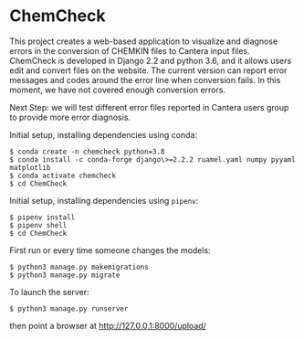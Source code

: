 # ChemCheck

This project creates a web-based application to visualize and diagnose errors in the conversion of CHEMKIN files to Cantera input files.
ChemCheck is developed in Django 2.2 and python 3.6, and it allows users edit and convert files on the website. The current version can
report error messages and codes around the error line when conversion fails. In this moment, we have not covered enough conversion errors.

Next Step: we will test different error files reported in Cantera users group to provide more error diagnosis.

Initial setup, installing dependencies using conda:
    
    $ conda create -n chemcheck python=3.8 
    $ conda install -c conda-forge django\>=2.2.2 ruamel.yaml numpy pyyaml matplotlib
    $ conda activate chemcheck
    $ cd ChemCheck

Initial setup, installing dependencies using `pipenv`:

    $ pipenv install
    $ pipenv shell
    $ cd ChemCheck

First run or every time someone changes the models:

    $ python3 manage.py makemigrations
    $ python3 manage.py migrate

To launch the server:

    $ python3 manage.py runserver

then point a browser at http://127.0.0.1:8000/upload/
